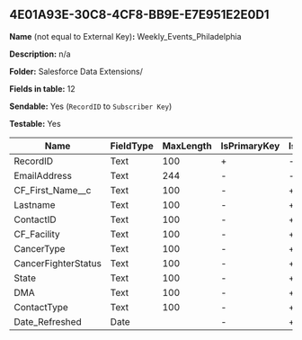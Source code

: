 ## 4E01A93E-30C8-4CF8-BB9E-E7E951E2E0D1

**Name** (not equal to External Key)**:** Weekly_Events_Philadelphia

**Description:** n/a

**Folder:** Salesforce Data Extensions/

**Fields in table:** 12

**Sendable:** Yes (`RecordID` to `Subscriber Key`)

**Testable:** Yes

| Name | FieldType | MaxLength | IsPrimaryKey | IsNullable | DefaultValue |
| --- | --- | --- | --- | --- | --- |
| RecordID | Text | 100 | + | - |  |
| EmailAddress | Text | 244 | - | - |  |
| CF_First_Name__c | Text | 100 | - | + |  |
| Lastname | Text | 100 | - | + |  |
| ContactID | Text | 100 | - | + |  |
| CF_Facility | Text | 100 | - | + |  |
| CancerType | Text | 100 | - | + |  |
| CancerFighterStatus | Text | 100 | - | + |  |
| State | Text | 100 | - | + |  |
| DMA | Text | 100 | - | + |  |
| ContactType | Text | 100 | - | + |  |
| Date_Refreshed | Date |  | - | + | GetDate() |
